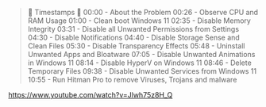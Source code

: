 >   🔽 Timestamps 🔽
>   00:00 - About the Problem
>   00:26 - Observe CPU and RAM Usage
>   01:00 - Clean boot Windows 11
>   02:35 - Disable Memory Integrity
>   03:31 - Disable all Unwanted Permissions from Settings
>   04:30 - Disable Notifications
>   04:40 - Disable Storage Sense and Clean Files
>   05:30 - Disable Transparency Effects
>   05:48 - Uninstall Unwanted Apps and Bloatware
>   07:05 - Disable Unwanted Animations in Windows 11
>   08:14 - Disable HyperV on Windows 11
>   08:46 - Delete Temporary Files
>   09:38 - Disable Unwanted Services from Windows 11
>   10:55 - Run Hitman Pro to remove Viruses, Trojans and malware  

https://www.youtube.com/watch?v=Jlwh75z8H_Q





